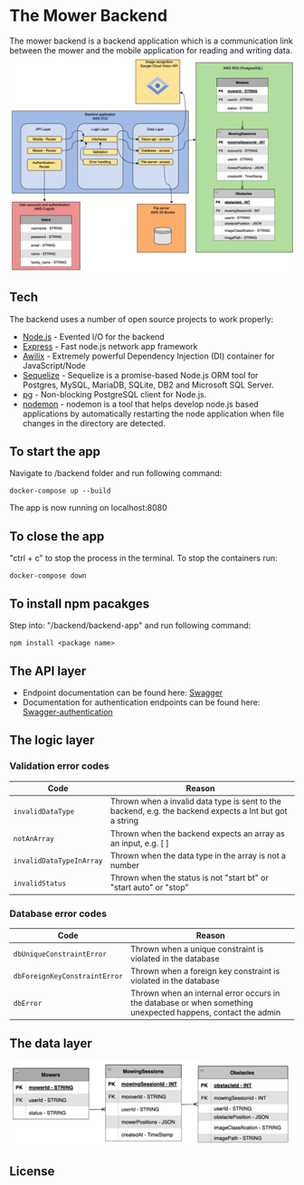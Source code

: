 # The Mower Backend 

The mower backend is a backend application which is a communication link between the mower and the mobile application for reading and writing data.
![System architecture ](/documentation/systemArchitecture.png)
## Tech

The backend uses a number of open source projects to work properly:

- [Node.js] - Evented I/O for the backend
- [Express] - Fast node.js network app framework 
- [Awilix] - Extremely powerful Dependency Injection (DI) container for JavaScript/Node
- [Sequelize] - Sequelize is a promise-based Node.js ORM tool for Postgres, MySQL, MariaDB, SQLite, DB2 and Microsoft SQL Server.
- [pg] - Non-blocking PostgreSQL client for Node.js.
- [nodemon] - nodemon is a tool that helps develop node.js based applications by automatically restarting the node application when file changes in the directory are detected.
## To start the app
Navigate to /backend folder and run following command:
```
docker-compose up --build
```
The app is now running on localhost:8080

## To close the app
"ctrl + c" to stop the process in the terminal.
To stop the containers run:
```
docker-compose down
```

## To install npm pacakges
Step into: "/backend/backend-app" and run following command:
```
npm install <package name>
```
## The API layer 
- Endpoint documentation can be found here: [Swagger]
- Documentation for authentication endpoints can be found here: [Swagger-authentication]
## The logic layer
### Validation error codes
|           Code             |                                Reason                               |   
| -------------------------  | ------------------------------------------------------------------- |
| `invalidDataType`          | Thrown when a invalid data type is sent to the backend, e.g. the backend expects a Int but got a string| 
| `notAnArray`               | Thrown when the backend expects an array as an input, e.g. [ ]    | 
| `invalidDataTypeInArray`   | Thrown when the data type in the array is not a number |
| `invalidStatus`     | Thrown when the status is not "start bt" or "start auto" or "stop"  |
### Database error codes
|           Code             |                                Reason                               |   
| -------------------------  | ------------------------------------------------------------------- |
| `dbUniqueConstraintError`  | Thrown when a unique constraint is violated in the database         | 
| `dbForeignKeyConstraintError`| Thrown when a foreign key constraint is violated in the database  | 
| `dbError`                  | Thrown when an internal error occurs in the database or when something unexpected happens, contact the admin|
## The data layer

![Data structure](/documentation/dataStructure.png)
 



## License


   [Awilix]: <https://www.npmjs.com/package/awilix>
   [Swagger]:<https://app.swaggerhub.com/apis-docs/Backend-group7/Mobile/1.0.0>
   [Swagger-authentication]:<https://app.swaggerhub.com/apis-docs/Backend-group7/Authentication/1.0.0>
   [dill]: <https://github.com/joemccann/dillinger>
   [git-repo-url]: <https://github.com/joemccann/dillinger.git>
   [john gruber]: <http://daringfireball.net>
   [df1]: <http://daringfireball.net/projects/markdown/>
   [markdown-it]: <https://github.com/markdown-it/markdown-it>
   [Ace Editor]: <http://ace.ajax.org>
   [node.js]: <http://nodejs.org>
   [Express]: <http://expressjs.com/>
   [jQuery]: <http://jquery.com>
   [Sequelize]:<https://www.npmjs.com/package/sequelize>
   [Nodemon]:<https://www.npmjs.com/package/nodemon>
   [pg]:<https://www.npmjs.com/package/pg>